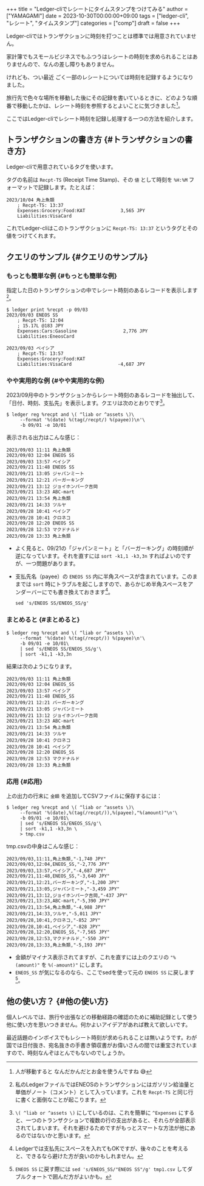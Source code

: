 +++
title = "Ledger-cliでレシートにタイムスタンプをつけてみる"
author = ["YAMAGAMI"]
date = 2023-10-30T00:00:00+09:00
tags = ["ledger-cli", "レシート", "タイムスタンプ"]
categories = ["comp"]
draft = false
+++

Ledger-cliではトランザクションに時刻を打つことは標準では用意されていません。

家計簿でもスモールビジネスでもふつうはレシートの時刻を求められることはありませんので、なんの差し障りもありません。

けれども、つい最近 ごく一部のレシートについては時刻を記録するようになりました。

旅行先で色々な場所を移動した後にその記録を書いているときに、どのような順番で移動したかは、レシート時刻を参照するとよいことに気づきました[^ido]。

ここではLedger-cliでレシート時刻を記録し処理する一つの方法を紹介します。

[^ido]: 人が移動すると なんだかんだとお金を使うんですね &#128517;


## トランザクションの書き方 {#トランザクションの書き方}

Ledger-cliで用意されているタグを使います。

タグの名前は `Recpt-TS` (Receipt Time Stamp)、その `値` として時刻を `%H:%M` フォーマットで記録します。たとえば：

```text
2023/10/04 角上魚類
    ; Recpt-TS: 13:37
    Expenses:Grocery:Food:KAT             3,565 JPY
    Liabilities:VisaCard
```

これでLedger-cliはこのトランザクションに `Recpt-TS: 13:37` というタグとその値をつけてくれます。


## クエリのサンプル {#クエリのサンプル}


### もっとも簡単な例 {#もっとも簡単な例}

指定した日のトランザクションの中でレシート時刻のあるレコードを表示します[^gas_note]。

```text
$ ledger print %recpt -p 09/03
2023/09/03 ENEOS SS
    ; Recpt-TS: 12:04
    ; 15.17L @183 JPY
    Expenses:Cars:Gasoline                 2,776 JPY
    Liabilities:EneosCard

2023/09/03 ベイシア
    ; Recpt-TS: 13:57
    Expenses:Grocery:Food:KAT
    Liabilities:VisaCard                 -4,687 JPY
```

[^gas_note]: 私のLedgerファイルではENEOSのトランザクションにはガソリン給油量と単価がノート（コメント）として入っています。これを `Recpt-TS` と同じ行に書くと面倒なことが起こります。


### やや実用的な例 {#やや実用的な例}

2023/09月中のトランザクションからレシート時刻のあるレコードを抽出して、「日付、時刻、支払先」を表示します。クエリは次のとおりです[^not_expns]。

```text
$ ledger reg %recpt and \( ^liab or ^assets \)\
     --format '%(date) %(tag(/recpt/) %(payee))\n'\
	 -b 09/01 -e 10/01
```

[^not_expns]: `\( ^liab or ^assets \)` にしているのは、これを簡単に `^Expenses` にすると、一つのトランザクションで複数の行の支出があると、それらが全部表示されてしまいます。それを避けるためですがもっとスマートな方法が他にあるのではないかと思います。

表示される出力はこんな感じ：

```text
2023/09/03 11:11 角上魚類
2023/09/03 12:04 ENEOS SS
2023/09/03 13:57 ベイシア
2023/09/21 11:48 ENEOS SS
2023/09/21 13:05 ジャパンミート
2023/09/21 12:21 バーガーキング
2023/09/21 13:12 ジョイホンパーク吉岡
2023/09/21 13:23 ABC-mart
2023/09/21 13:54 角上魚類
2023/09/21 14:33 ツルヤ
2023/09/28 10:41 ベイシア
2023/09/28 10:41 クロネコ
2023/09/28 12:20 ENEOS SS
2023/09/28 12:53 マクドナルド
2023/09/28 13:33 角上魚類
```

-   よく見ると、09/21の「ジャパンミート」と「バーガーキング」の時刻順が逆になっています。それを直すには `sort -k1,1 -k3,3n` すればよいのですが、一つ問題があります。

-   支払先名（payee）の `ENEOS SS` 内に半角スペースが含まれています。このままでは `sort` 時にトラブルを起こしますので、あらかじめ半角スペースをアンダーバーにでも書き換えておきます[^spc_issue]。
    ```text
    sed 's/ENEOS SS/ENEOS_SS/g'
    ```

[^spc_issue]: Ledgerでは支払先にスペースを入れてもOKですが、後々のことを考えると、できるなら避けた方が良いのかもしれません。


### まとめると {#まとめると}

```text
$ ledger reg %recpt and \( ^liab or ^assets \)\
     --format '%(date) %(tag(/recpt/)) %(payee)\n'\
	 -b 09/01 -e 10/01\
	 | sed 's/ENEOS SS/ENEOS_SS/g'\
	 | sort -k1,1 -k3,3n
```

結果は次のようになります。

```text
2023/09/03 11:11 角上魚類
2023/09/03 12:04 ENEOS_SS
2023/09/03 13:57 ベイシア
2023/09/21 11:48 ENEOS_SS
2023/09/21 12:21 バーガーキング
2023/09/21 13:05 ジャパンミート
2023/09/21 13:12 ジョイホンパーク吉岡
2023/09/21 13:23 ABC-mart
2023/09/21 13:54 角上魚類
2023/09/21 14:33 ツルヤ
2023/09/28 10:41 クロネコ
2023/09/28 10:41 ベイシア
2023/09/28 12:20 ENEOS_SS
2023/09/28 12:53 マクドナルド
2023/09/28 13:33 角上魚類
```


### 応用 {#応用}

上の出力の行末に `金額` を追加してCSVファイルに保存するには：

```text
$ ledger reg %recpt and \( ^liab or ^assets \)\
     --format '%(date),%(tag(/recpt/)),%(payee),"%(amount)"\n'\
     -b 09/01 -e 10/01\
     | sed 's/ENEOS SS/ENEOS_SS/g'\
     | sort -k1,1 -k3,3n \
     > tmp.csv
```

tmp.csvの中身はこんな感じ：

```text
2023/09/03,11:11,角上魚類,"-1,740 JPY"
2023/09/03,12:04,ENEOS_SS,"-2,776 JPY"
2023/09/03,13:57,ベイシア,"-4,687 JPY"
2023/09/21,11:48,ENEOS_SS,"-3,640 JPY"
2023/09/21,12:21,バーガーキング,"-1,200 JPY"
2023/09/21,13:05,ジャパンミート,"-3,459 JPY"
2023/09/21,13:12,ジョイホンパーク吉岡,"-437 JPY"
2023/09/21,13:23,ABC-mart,"-5,390 JPY"
2023/09/21,13:54,角上魚類,"-4,988 JPY"
2023/09/21,14:33,ツルヤ,"-5,011 JPY"
2023/09/28,10:41,クロネコ,"-852 JPY"
2023/09/28,10:41,ベイシア,"-828 JPY"
2023/09/28,12:20,ENEOS_SS,"-7,565 JPY"
2023/09/28,12:53,マクドナルド,"-550 JPY"
2023/09/28,13:33,角上魚類,"-5,193 JPY"
```

-   金額がマイナス表示されてますが、これを直すには上のクエリの `"%(amount)"` を `%(-amount)"` にします。
-   `ENEOS_SS` が気になるのなら、ここでsedを使って元の `ENEOS SS` に戻します[^csv]。


## 他の使い方？ {#他の使い方}

個人レベルでは、旅行や出張などの移動経路の確認のために補助記録として使う他に使い方を思いつきません。何かよいアイデアがあれば教えて欲しいです。

最近話題のインボイスでもレシート時刻が求められることは無いようです。わが国では日付抜き、宛名抜きの手書き領収書がお偉いさんの間では重宝されていますので、時刻なんぞはとんでもないのでしょうか。

[^csv]: `ENEOS SS` に戻す際には `sed 's/ENEOS_SS/"ENEOS SS"/g' tmp1.csv` してダブルクォートで囲んだ方がよいかも。
